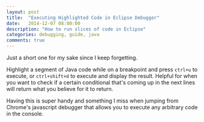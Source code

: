```yaml
---
layout: post
title:  "Executing Highlighted Code in Eclipse Debugger"
date:   2014-12-07 08:00:00
description: "How to run slices of code in Eclipse"
categories: debugging, guide, java
comments: true
---
```


Just a short one for my sake since I keep forgetting.

Highlight a segment of Java code while on a breakpoint and press `ctrl+u` to execute, or `ctrl+shift+d` to execute and display the result. Helpful for when you want to check if a certain conditional that's coming up in the next lines will return what you believe for it to return.

Having this is super handy and something I miss when jumping from Chrome's javascript debugger that allows you to execute any arbitrary code in the console.